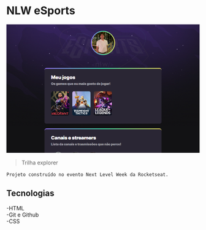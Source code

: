 # NLW eSports 

![preview](./github/preview.png)

> Trilha explorer

    Projeto construído no evento Next Level Week da Rocketseat.

## Tecnologias

-HTML   
-Git e Github   
-CSS    

